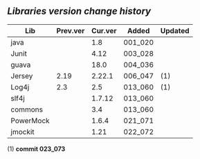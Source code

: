 ## *Libraries version change history*

| Lib           | Prev.ver | Cur.ver  | Added   | Updated  |
| ------------- |----------| ---------|---------|----------|
| java          |          | 1.8      | 001_020 |          |
| Junit         |          | 4.12     | 003_028 |          |
| guava         |          | 18.0     | 004_036 |          |
| Jersey        | 2.19     | 2.22.1   | 006_047 | (1)      |
| Log4j         | 2.3      | 2.5      | 013_060 | (1)      |
| slf4j         |          | 1.7.12   | 013_060 |          |
| commons       |          | 3.4      | 013_060 |          |
| PowerMock     |          | 1.6.4    | 021_071 |          |
| jmockit       |          | 1.21     | 022_072 |          |

(1) **commit 023_073**